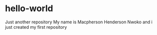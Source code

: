 # hello-world
Just another repository
My name is Macpherson Henderson Nwoko and i just created my first repository
